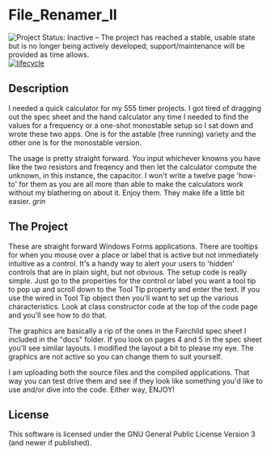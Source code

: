 # File_Renamer_II

![Project Status: Inactive – The project has reached a stable, usable state but is no longer being actively developed; support/maintenance will be provided as time allows.](http://www.repostatus.org/badges/latest/inactive.svg)
[![lifecycle](https://img.shields.io/badge/lifecycle-stable-green.svg)](https://www.tidyverse.org/lifecycle/#stable)

## Description

I needed a quick calculator for my 555 timer projects. I got tired of dragging out the spec sheet and the hand calculator any time I needed to find the values for a frequency or a one-shot monostable setup so I sat down and wrote these two apps. One is for the astable (free running) variety and the other one is for the monostable version.

The usage is pretty straight forward. You input whichever knowns you have like the two resistors and freqency and then let the calculator compute the unknown, in this instance, the capacitor. I won't write a twelve page 'how-to' for them as you are all more than able to make the calculators work without my blathering on about it. Enjoy them. They make life a little bit easier. *grin*

## The Project

These are straight forward Windows Forms applications. There are tooltips for when you mouse over a place or label that is active but not immediately intuitive as a control. It's a handy way to alert your users to 'hidden' controls that are in plain sight, but not obvious. The setup code is really simple. Just go to the properties for the control or label you want a tool tip to pop up and scroll down to the Tool Tip property and enter the text. If you use the wired in Tool Tip object then you'll want to set up the various characteristics. Look at class constructor code at the top of the code page and you'll see how to do that.

The graphics are basically a rip of the ones in the Fairchild spec sheet I included in the "docs" folder. If you look on pages 4 and 5 in the spec sheet you'll see similar layouts. I modified the layout a bit to please my eye. The graphics are not active so you can change them to suit yourself.

I am uploading both the source files and the compiled applications. That way you can test drive them and see if they look like something you'd like to use and/or dive into the code. Either way, ENJOY!

## License

This software is licensed under the GNU General Public License Version 3 (and newer if published).
